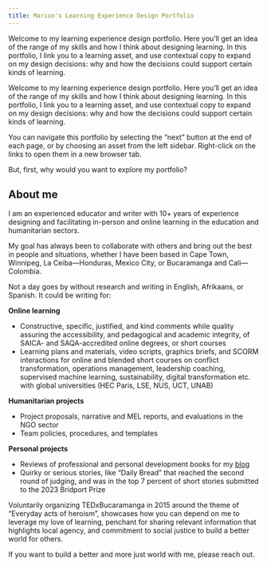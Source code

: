 ```yaml
---
title: Marion's Learning Experience Design Portfolio
---
```

Welcome to my learning experience design portfolio. Here you’ll get an idea of the range of my skills and how I think about designing learning. In this portfolio, I link you to a learning asset, and use contextual copy to expand on my design decisions: why and how the decisions could support certain kinds of learning.


Welcome to my learning experience design portfolio. Here you’ll get an idea of the range of my skills and how I think about designing learning. In this portfolio, I link you to a learning asset, and use contextual copy to expand on my design decisions: why and how the decisions could support certain kinds of learning.<br>

You can navigate this portfolio by selecting the “next” button at the end of each page, or by choosing an asset from the left sidebar. Right-click on the links to open them in a new browser tab.<Br>

But, first, why would you want to explore my portfolio?<br>


<h2>About me</h2>

I am an experienced educator and writer with 10+ years of experience designing and facilitating in-person and online learning in the education and humanitarian sectors.<br>

My goal has always been to collaborate with others and bring out the best in people and situations, whether I have been based in Cape Town, Winnipeg, La Ceiba—Honduras, Mexico City, or Bucaramanga and Cali—Colombia.<br>

Not a day goes by without research and writing in English, Afrikaans, or Spanish. It could be writing for:<br>

**Online learning**
+ Constructive, specific, justified, and kind comments while quality assuring the accessibility, and pedagogical and academic integrity, of SAICA- and SAQA-accredited online degrees, or short courses<br>
+ Learning plans and materials, video scripts, graphics briefs, and SCORM interactions for online and blended short courses on conflict transformation, operations management, leadership coaching, supervised machine learning, sustainability, digital transformation etc. with global universities (HEC Paris, LSE, NUS, UCT, UNAB)<br>

**Humanitarian projects**
+ Project proposals, narrative and MEL reports, and evaluations in the NGO sector<br>
+ Team policies, procedures, and templates<Br>

**Personal projects**

+ Reviews of professional and personal development books for my [blog](https://goodnbadhowto.com "The good, the bad, the how to")<br>
+ Quirky or serious stories, like “Daily Bread” that reached the second round of judging, and was in the top 7 percent of short stories submitted to the 2023 Bridport Prize<br>

Voluntarily organizing TEDxBucaramanga in 2015 around the theme of “Everyday acts of heroism”, showcases how you can depend on me to leverage my love of learning, penchant for sharing relevant information that highlights local agency, and commitment to social justice to build a better world for others.<br>

If you want to build a better and more just world with me, please reach out.<br>
